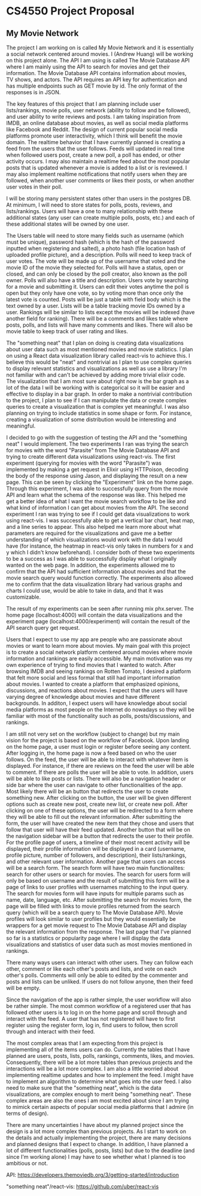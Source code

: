 # CS4550 Project Proposal

## My Movie Network

The project I am working on is called My Movie Network and it is
essentially a social network centered around movies. I (Andrew Huang) will be
working on this project alone. The API I am using is called The Movie
Database API where I am mainly using the API to search for movies and
get their information. The Movie Database API contains information
about movies, TV shows, and actors. The API requires an API key for
authentication and has multiple endpoints such as GET movie by id.
The only format of the responses is in JSON.

The key features of this project that I am planning include user
lists/rankings, movie polls, user network (ability to follow and be
followed), and user ability to write reviews and posts. I am taking
inspiration from IMDB, an online database about movies, as well as
social media platforms like Facebook and Reddit. The design of
current popular social media platforms promote user interactivity,
which I think will benefit the movie domain. The realtime behavior
that I have currently planned is creating a feed from the users that
the user follows. Feeds will updated in real time when followed users
post, create a new poll, a poll has ended, or other activity occurs. I may also maintain a realtime feed about the most popular posts that is updated whenever a movie is added to a list or is reviewed. I may also implement realtime notifications that notify users when they are followed, when another user comments or likes their posts, or when another user votes in their poll.

I will be storing many persistent states other than users in the postgres DB. At minimum, I will need to store states for polls, posts, reviews, and lists/rankings. Users will have a one to many relationship with these additional states (any user can create multiple polls, posts, etc.) and each of these additional states will be owned by one user.

The Users table will need to store many fields such as username (which must be unique), password hash (which is the hash of the password inputted when registering and salted), a photo hash (file location hash of uploaded profile picture), and a description. Polls will need to keep track of user votes. The vote will be made up of the username that voted and the movie ID of the movie they selected for. Polls will have a status, open or closed, and can only be closed by the poll creator, also known as the poll owner. Polls will also have a title and description. Users vote by searching for a movie and submitting it. Users can edit their votes anytime the poll is open but they only have one vote, so by voting more than once only the latest vote is counted. Posts will be just a table with field body which is the text owned by a user. Lists will be a table tracking movie IDs owned by a user. Rankings will be similar to lists except the movies will be indexed (have another field for ranking). There will be a comments and likes table where posts, polls, and lists will have many comments and likes. There will also be movie table to keep track of user rating and likes.

The "something neat" that I plan on doing is creating data visualizations about user data such as most mentioned movies and movie statistics. I plan on using a React data visualization library called react-vis to achieve this. I believe this would be "neat" and nontrivial as I plan to use complex queries to display relevant statistics and visualizations as well as use a library I'm not familiar with and can't be achieved by adding more trivial elixir code. The visualization that I am most sure about right now is the bar graph as a lot of the data I will be working with is categorical so it will be easier and effective to display in a bar graph. In order to make a nontrivial contribution to the project, I plan to see if I can manipulate the data or create complex queries to create a visualization that is complex yet meaningful. I was also planning on trying to include statistics in some shape or form. For instance, creating a visualization of some distribution would be interesting and meaningful.

I decided to go with the suggestion of testing the API and the "something neat" I would implement. The two experiments I ran was trying the search for movies with the word "Parasite" from The Movie Database API and trying to create different data visualizations using react-vis. The first experiment (querying for movies with the word "Parasite") was implemented by making a get request in Elixir using HTTPoison, decoding the body of the response using Jason, and displaying the result on a new page. This can be seen by clicking the "Experiment" link on the home page. Through this experiment, I was able to successfully query from the movie API and learn what the schema of the response was like. This helped me get a better idea of what I want the movie search workflow to be like and what kind of information I can get about movies from the API. The second experiment I ran was trying to see if I could get data visualizations to work using react-vis. I was successfully able to get a vertical bar chart, heat map, and a line series to appear. This also helped me learn more about what parameters are required for the visualizations and gave me a better understanding of which visualizations would work with the data I would have (for instance, the heatmap in react-vis only takes in numbers for x and y which I didn't know beforehand). I consider both of these two experiments to be a success as I was able to successfully display what I originally wanted on the web page. In addition, the experiments allowed me to confirm that the API had sufficient information about movies and that the movie search query would function correctly. The experiments also allowed me to confirm that the data visualization library had various graphs and charts I could use, would be able to take in data, and that it was customizable.

The result of my experiments can be seen after running mix phx.server. The home page (localhost:4000) will contain the data visualizations and the experiment page (localhost:4000/experiment) will contain the result of the API search query get request.

Users that I expect to use my app are people who are passionate about movies or want to learn more about movies. My main goal with this project is to create a social network platform centered around movies where movie information and rankings are easily accessible. My main motivation was my own experience of trying to find movies that I wanted to watch. After browsing IMDB and seeing rankings on Rotten Tomato, I desired a platform that felt more social and less formal that still had important information about movies. I wanted to create a platform that emphasized opinions, discussions, and reactions about movies. I expect that the users will have varying degree of knowledge about movies and have different backgrounds. In additon, I expect users will have knowledge about social media platforms as most people on the Internet do nowadays so they will be familiar with most of the functionality such as polls, posts/discussions, and rankings.

I am still not very set on the workflow (subject to change) but my main vision for the project is based on the workflow of Facebook. Upon landing on the home page, a user must login or register before seeing any content. After logging in, the home page is now a feed based on who the user follows. On the feed, the user will be able to interact with whatever item is displayed. For instance, if there are reviews on the feed the user will be able to comment. If there are polls the user will be able to vote. In addition, users will be able to like posts or lists. There will also be a navigation header or side bar where the user can navigate to other functionalities of the app. Most likely there will be an button that redirects the user to create something new. After clicking on the button, the user will be given different options such as create new post, create new list, or create new poll. After clicking on one of these options, the user will be redirected to a form where they will be able to fill out the relevant information. After submitting the form, the user will have created the new item that they chose and users that follow that user will have their feed updated. Another button that will be on the navigation sidebar will be a button that redirects the user to their profile. For the profile page of users, a timeline of their most recent activity will be displayed, their profile information will be displayed in a card (username, profile picture, number of followers, and description), their lists/rankings, and other relevant user information. Another page that users can access will be a search form. The search form will have two main functionalites: search for other users or search for movies. The search for users form will only be based on username and the result of submitting this form will be a page of links to user profiles with usernames matching to the input query. The search for movies form will have inputs for multiple params such as name, date, language, etc. After submitting the search for movies form, the page will be filled with links to movie profiles returned from the search query (which will be a search query to The Movie Database API). Movie profiles will look similar to user profiles but they would essentially be wrappers for a get movie request to The Movie Database API and display the relevant information from the response. The last page that I've planned so far is a statistics or popularity page where I will display the data visualizations and statistics of user data such as most movies mentioned in rankings.

There many ways users can interact with other users. They can follow each other, comment or like each other's posts and lists, and vote on each other's polls. Comments will only be able to edited by the commenter and posts and lists can be unliked. If users do not follow anyone, then their feed will be empty.

Since the navigation of the app is rather simple, the user workflow will also be rather simple. The most common workflow of a registered user that has followed other users is to log in on the home page and scroll through and interact with the feed. A user that has not registered will have to first register using the register form, log in, find users to follow, then scroll through and interact with their feed.

The most complex areas that I am expecting from this project is implementing all of the items users can do. Currently the tables that I have planned are users, posts, lists, polls, rankings, comments, likes, and movies. Consequently, there will be a lot more tables than previous projects and the interactions will be a lot more complex. I am also a little worried about implementing realtime updates and how to implement the feed. I might have to implement an algorithm to determine what goes into the user feed. I also need to make sure that the "something neat", which is the data visualizations, are complex enough to merit being "something neat". These complex areas are also the ones I am most excited about since I am trying to mimick certain aspects of popular social media platforms that I admire (in terms of design).

There are many uncertainties I have about my planned project since the design is a lot more complex than previous projects. As I start to work on the details and actually implementing the project, there are many decisions and planned designs that I expect to change. In addition, I have planned a lot of different functionalities (polls, posts, lists) but due to the deadline (and since I'm working alone) I may have to see whether what I planned is too ambitious or not.

API:
https://developers.themoviedb.org/3/getting-started/introduction

"something neat"/react-vis:
https://github.com/uber/react-vis
